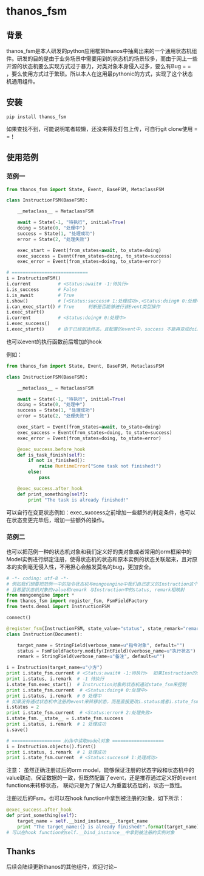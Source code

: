 # thanos_fsm
## 背景
thanos_fsm是本人研发的python应用框架thanos中抽离出来的一个通用状态机组件。研发的目的是由于业务场景中需要用到的状态机的场景较多，而由于网上一些开源的状态机要么实现方式过于暴力，对类对象本身侵入过多，要么有Bug = = ，要么使用方式过于繁琐。所以本人在这用最pythonic的方式，实现了这个状态机通用组件。

## 安装

```
pip install thanos_fsm
```
如果查找不到，可能说明笔者较懒，还没来得及打包上传，可自行git clone使用 = =！

## 使用范例

### 范例一

```python
from thanos_fsm import State, Event, BaseFSM, MetaclassFSM

class InstructionFSM(BaseFSM):

    __metaclass__ = MetaclassFSM

    await = State(-1, "待执行", initial=True)
    doing = State(0, "处理中")
    success = State(1, "处理成功")
    error = State(2, "处理失败")

    exec_start = Event(from_states=await, to_state=doing)
    exec_success = Event(from_states=doing, to_state=success)
    exec_error = Event(from_states=doing, to_state=error)

# ============================
i = InstructionFSM()
i.current          # <Status:await# -1:待执行>
i.is_success       # False
i.is_await         # True
i.show()           # [<Status:success# 1:处理成功>,<Status:doing# 0:处理中>,<Status:await# -1:待执行>,<Status:error# 2:处理失败>]
i.can_exec_start() # True     判断是否能够进行该Event类型操作
i.exec_start()
i.current          # <Status:doing# 0:处理中>
i.exec_success()
i.exec_start()     # 由于已经到达终态，且配置的event中，success 不能再变成doing ， 所以会raise InvalidStateTransition
```

也可以event的执行函数前后增加的hook

例如：

```python
from thanos_fsm import State, Event, BaseFSM, MetaclassFSM

class InstructionFSM(BaseFSM):

    __metaclass__ = MetaclassFSM

    await = State(-1, "待执行", initial=True)
    doing = State(0, "处理中")
    success = State(1, "处理成功")
    error = State(2, "处理失败")

    exec_start = Event(from_states=await, to_state=doing)
    exec_success = Event(from_states=doing, to_state=success)
    exec_error = Event(from_states=doing, to_state=error)

    @exec_success.before_hook
    def is_task_finish(self):
        if not is_finished():
            raise RuntimeError("Some task not finished!")
        else:
            pass

    @exec_success.after_hook
    def print_something(self):
        print "The task is already finished!"
```

可以自行在变更状态例如：exec_success之前增加一些额外的判定条件，也可以在状态变更完毕后，增加一些额外的操作。



### 范例二

也可以把范例一种的状态机对象和我们定义好的类对象或者常用的orm框架中的Model实例进行绑定注册，使得状态机的状态和原本实例的状态关联起来，且对原本的实例毫无侵入性，不用担心会触发莫名的bug，更加安全。

```python
# -*- coding: utf-8 -*-
# 例如我们想要把范例一中的指令状态机与mongoengine中我们自己定义的Instruction这个Model对象关联起来
# 且希望状态机对象的value和remark 与Instruction中的status, remark相映射
from mongoengine import *
from thanos_fsm import register_fsm, FsmFieldFactory
from tests.demo1 import InstructionFSM

connect()

@register_fsm(InstructionFSM, state_value="status", state_remark="remark")
class Instruction(Document):

    target_name = StringField(verbose_name=u"指令对象", default="")
    status = FsmFieldFactory.modify(IntField)(verbose_name=u"执行状态")
    remark = StringField(verbose_name=u"备注", default=u"")

i = Instruction(target_name=u"小方")
print i.state_fsm.current # <Status:await# -1:待执行>  如果Instruction的status初始没有值，则会根据状态机对象i.state_fsm.current
print i.status, i.remark  # -1 待执行
i.state_fsm.exec_start()  # Instruction对象的状态机通过state_fsm来控制
print i.state_fsm.current  # <Status:doing# 0:处理中>
print i.status, i.remark  # 0 处理中
# 如果没有通过状态机中注册的event来转移状态，而是直接更改i.status或者i.state_fsm.__state__的值，则视为人工重置状态，改变其中之一，另一个的值也会随之改变，实现了i.status和i.state_fsm.__state__的双向联动
i.status = 2
print i.state_fsm.current  # <Status:error# 2:处理失败>
i.state_fsm.__state__ = i.state_fsm.success
print i.status, i.remark  # 1 处理成功
i.save()

# ================== 从db中读取model对象 ===================
i = Instruction.objects().first()
print i.status, i.remark  # 1 处理成功
print i.state_fsm.current  # <Status:success# 1:处理成功>
```

注意： 虽然正确注册过后的orm model，能够保证注册的状态字段和状态机中的value联动，保证数据的一致，但既然配置了event，还是推荐通过定义好的event functions来转移状态， 联动只是为了保证人为重置状态后的，状态一致性。



注册过后的Fsm，也可以在hook function中拿到被注册的对象，如下所示：

```python
@exec_success.after_hook
def print_something(self):
    target_name = self.__bind_instance__.target_name
    print "The target_name:{} is already finished!".format(target_name)
# 可以在hook function的self.__bind_instance__中拿到被注册的实例对象
```



## Thanks

后续会陆续更新thanos的其他组件，欢迎讨论~

